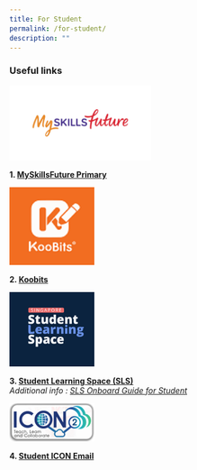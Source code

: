 ```yaml
---
title: For Student
permalink: /for-student/
description: ""
---
```

### Useful links
<img src="/images/msf001.jpg" style="width:50%">

 **1. [MySkillsFuture Primary](https://www.myskillsfuture.gov.sg/content/student/en/primary.html)**

<img src="/images/koobits96x88.png" style="width:30%">

 **2. [Koobits](https://member.koobits.com/)**
																										 

<img src="/images/SLS%20RS%20480_03.png" style="width:30%">

**3. [Student Learning Space (SLS)](https://vle.learning.moe.edu.sg/login)**
<br> *Additional info : [SLS Onboard Guide for Student](/files/hbl1.pdf)*

<img src="/images/icon2_305.png" style="width:30%">

**4. [Student ICON Email](https://workspace.google.com/dashboard)**